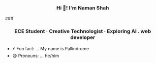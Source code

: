 <h3 align="center">  Hi 👋! I'm Naman Shah </h3>
###



<h3 align="center">  ECE Student  · Creative Technologist · Exploring AI . web developer </h3>
</h3>



 - ⚡ Fun fact: ... My name is Pallindrome
 - 😄 Pronouns: ... he/him
  

<!--
**Nishu-dev14/Nishu-dev14** is a ✨ _special_ ✨ repository because its `README.md` (this file) appears on your GitHub profile.

Here are some ideas to get you started:

- 🔭 I’m currently working on ...
- 🌱 I’m currently learning ... python
- 👯 I’m looking to collaborate on ...
- 🤔 I’m looking for help with ...
- 💬 Ask me about ...
- 📫 How to reach me: ...

- <div align="center">
  <img src="https://streak-stats.demolab.com?user=Nishu-dev14&locale=en&mode=daily&theme=dracula&hide_border=false&border_radius=5" height="150" alt="streak graph"  />
</div>

-->

